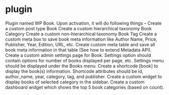 # plugin
Plugin named WP Book. Upon activation, it will do following things –  Create a custom post type Book Create a custom hierarchical taxonomy Book Category Create a custom non-hierarchical taxonomy Book Tag Create a custom meta box to save book meta information like Author Name, Price, Publisher, Year, Edition, URL, etc. Create custom meta table and save all book meta information in that table (See how to extend Metadata API). Create a custom admin settings page for Book. Settings option should contain options for number of books displayed per page, etc. Settings menu should be displayed under the Books menu. Create a shortcode [book] to display the book(s) information. Shortcode attributes should be id, author_name, year, category, tag, and publisher. Create a custom widget to display books of selected category in the sidebar. Create a custom dashboard widget which shows the top 5 book categories (based on count).
